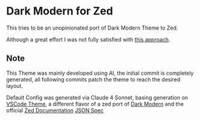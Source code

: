 # Dark Modern for Zed

This tries to be an unopinionated port of Dark Modern Theme to Zed.

Although a great effort I was not fully satisfied with [this approach](https://github.com/kcamcam/vscode_dark_modern.zed).

## Note

This Theme was mainly developed using AI, the initial commit is completely generated, all following commits patch the theme to reach the desired layout.

Default Config was generated via Claude 4 Sonnet, basing generation on [VSCode Theme](https://github.com/microsoft/vscode/tree/main/extensions/theme-defaults/themes), a different flavor of a zed port of [Dark Modern](https://github.com/kcamcam/vscode_dark_modern.zed) and the official [Zed Documentation](https://zed.dev/docs/extensions/themes) [JSON Spec](https://zed.dev/schema/themes/v0.2.0.json)
